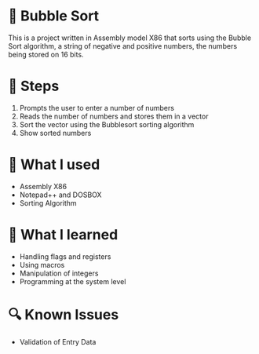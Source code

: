 # 🧮 Bubble Sort

This is a project written in Assembly model X86 that sorts using the Bubble Sort algorithm, a string of negative and positive numbers, the numbers being stored on 16 bits.

# 📌 Steps
1. Prompts the user to enter a number of numbers
2. Reads the number of numbers and stores them in a vector
3. Sort the vector using the Bubblesort sorting algorithm
4. Show sorted numbers

 # 🔧 What I used
 - Assembly X86
 - Notepad++ and DOSBOX
 - Sorting Algorithm
   
# 🎯 What I learned
- Handling flags and registers
- Using macros
- Manipulation of integers
- Programming at the system level

# 🔍 Known Issues
- Validation of Entry Data
